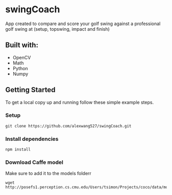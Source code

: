 # swingCoach
App created to compare and score your golf swing against a professional golf swing at (setup, topswing, impact and finish)

## Built with:
- OpenCV
- Math
- Python
- Numpy

## Getting Started
To get a local copy up and running follow these simple example steps.
### Setup
```
git clone https://github.com/alexwang527/swingCoach.git
```
### Install dependencies
```
npm install
```
### Download Caffe model
Make sure to add it to the models folderr
```
wget http://posefs1.perception.cs.cmu.edu/Users/tsimon/Projects/coco/data/models/mpi/pose_iter_160000.caffemodel
```
